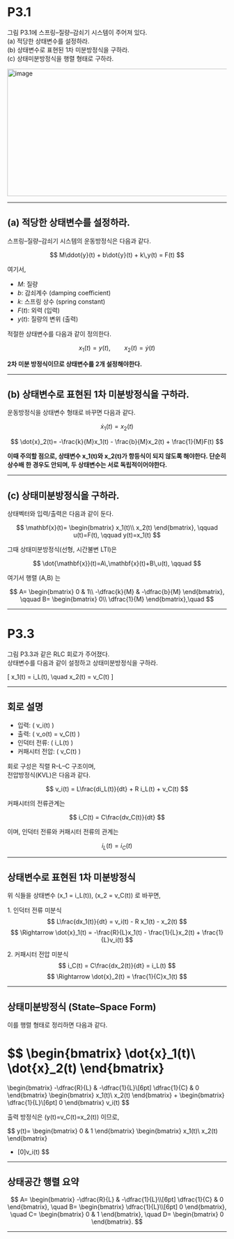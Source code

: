 # P3.1
그림 P3.1에 스프링–질량–감쇠기 시스템이 주어져 있다.  
(a) 적당한 상태변수를 설정하라.  
(b) 상태변수로 표현된 1차 미분방정식을 구하라.  
(c) 상태미분방정식을 행렬 형태로 구하라.

<img width="599" height="292" alt="image" src="https://github.com/user-attachments/assets/e9bc0cb0-4f3d-49ca-8004-41af73e6f041" />

---

## (a) 적당한 상태변수를 설정하라.

스프링–질량–감쇠기 시스템의 운동방정식은 다음과 같다.

$$
M\ddot{y}(t) + b\dot{y}(t) + k\,y(t) = F(t)
$$

여기서,
- $M$: 질량  
- $b$: 감쇠계수 (damping coefficient)  
- $k$: 스프링 상수 (spring constant)  
- $F(t)$: 외력 (입력)  
- $y(t)$: 질량의 변위 (출력)

적절한 상태변수를 다음과 같이 정의한다.

$$
x_1(t)=y(t), \qquad x_2(t)=\dot{y}(t)
$$

**2차 미분 방정식이므로 상태변수를 2개 설정해야한다.**

---

## (b) 상태변수로 표현된 1차 미분방정식을 구하라.

운동방정식을 상태변수 형태로 바꾸면 다음과 같다.

$$
\dot{x}_1(t)=x_2(t)
$$

$$
\dot{x}_2(t)= -\frac{k}{M}x_1(t) - \frac{b}{M}x_2(t) + \frac{1}{M}F(t)
$$

**이때 주의할 점으로, 상태변수 x_1(t)와 x_2(t)가 항등식이 되지 않도록 해야한다. 단순히 상수배 한 경우도 안되며, 두 상태변수는 서로 독립적이어야한다.**

---

## (c) 상태미분방정식을 구하라.

상태벡터와 입력/출력은 다음과 같이 둔다.

$$
\mathbf{x}(t)=
\begin{bmatrix}
x_1(t)\\
x_2(t)
\end{bmatrix},
\qquad
u(t)=F(t),
\qquad
y(t)=x_1(t)
$$

그때 상태미분방정식(선형, 시간불변 LTI)은

$$
\dot{\mathbf{x}}(t)=A\,\mathbf{x}(t)+B\,u(t),
\qquad
$$

여기서 행렬 \(A,B\) 는

$$
A=
\begin{bmatrix}
0 & 1\\
-\dfrac{k}{M} & -\dfrac{b}{M}
\end{bmatrix},
\qquad
B=
\begin{bmatrix}
0\\
\dfrac{1}{M}
\end{bmatrix},\quad
$$

---

# P3.3
그림 P3.3과 같은 RLC 회로가 주어졌다.  
상태변수를 다음과 같이 설정하고 상태미분방정식을 구하라.

\[
x_1(t) = i_L(t), \quad x_2(t) = v_C(t)
\]

---

## 회로 설명

- 입력: \( v_i(t) \)
- 출력: \( v_o(t) = v_C(t) \)
- 인덕터 전류: \( i_L(t) \)
- 커패시터 전압: \( v_C(t) \)

회로 구성은 직렬 R–L–C 구조이며,  
전압방정식(KVL)은 다음과 같다.

$$
v_i(t) = L\frac{di_L(t)}{dt} + R i_L(t) + v_C(t)
$$

커패시터의 전류관계는

$$
i_C(t) = C\frac{dv_C(t)}{dt}
$$

이며, 인덕터 전류와 커패시터 전류의 관계는

$$
i_L(t) = i_C(t)
$$

---

## 상태변수로 표현된 1차 미분방정식

위 식들을 상태변수 \(x_1 = i_L(t)\), \(x_2 = v_C(t)\) 로 바꾸면,

1️. 인덕터 전류 미분식  
$$
L\frac{dx_1(t)}{dt} = v_i(t) - R x_1(t) - x_2(t)
$$
$$
\Rightarrow \dot{x}_1(t) = -\frac{R}{L}x_1(t) - \frac{1}{L}x_2(t) + \frac{1}{L}v_i(t)
$$

2️. 커패시터 전압 미분식  
$$
i_C(t) = C\frac{dx_2(t)}{dt} = i_L(t)
$$
$$
\Rightarrow \dot{x}_2(t) = \frac{1}{C}x_1(t)
$$

---

## 상태미분방정식 (State–Space Form)

이를 행렬 형태로 정리하면 다음과 같다.

$$
\begin{bmatrix}
\dot{x}_1(t)\\
\dot{x}_2(t)
\end{bmatrix}
=
\begin{bmatrix}
-\dfrac{R}{L} & -\dfrac{1}{L}\\[6pt]
\dfrac{1}{C} & 0
\end{bmatrix}
\begin{bmatrix}
x_1(t)\\
x_2(t)
\end{bmatrix}
+
\begin{bmatrix}
\dfrac{1}{L}\\[6pt]
0
\end{bmatrix}
v_i(t)
$$

출력 방정식은 \(y(t)=v_C(t)=x_2(t)\) 이므로,

$$
y(t)=
\begin{bmatrix}
0 & 1
\end{bmatrix}
\begin{bmatrix}
x_1(t)\\
x_2(t)
\end{bmatrix}
+ [0]v_i(t)
$$

---

## 상태공간 행렬 요약

$$
A=
\begin{bmatrix}
-\dfrac{R}{L} & -\dfrac{1}{L}\\[6pt]
\dfrac{1}{C} & 0
\end{bmatrix},
\quad
B=
\begin{bmatrix}
\dfrac{1}{L}\\[6pt]
0
\end{bmatrix},
\quad
C=
\begin{bmatrix}
0 & 1
\end{bmatrix},
\quad
D=
\begin{bmatrix}
0
\end{bmatrix}.
$$

---

